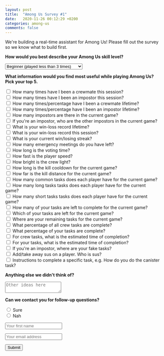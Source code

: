```yaml
---
layout: post
title:  "Among Us Survey #1"
date:   2020-11-26 00:12:29 +0200
categories: among-us
comments: false
---
```

We're building a real-time assistant for Among Us! Please fill out the survey so we know what to build first.

<form action="https://formspree.io/f/mdoplgdg" method="POST">
  <input type="hidden" name="_subject" value="New submission!" />
  <label for="skill"><b>How would you best describe your Among Us skill level?</b></label>
  <p></p>
  <select id="skill" name="skill">
    <option value="beginner">Beginner (played less than 3 times)</option>
    <option value="intermediate">Intermediate</option>
    <option value="advanced">Advanced (played more than 10 times)</option>
  </select>
  <p></p>
  <label for="info"><b>What information would you find most useful while playing Among Us? Pick your top 5.</b></label>
  <p></p>
  <div class="row">
    <div class="column">
      <input type="checkbox" id="crewmate-session" name="crewmate-session" value="crewmate-session">
      <label for="vehicle3"> How many times have I been a crewmate this session?</label><br>
      <input type="checkbox" id="impostor-session" name="impostor-session" value="impostor-session">
      <label for="vehicle3"> How many times have I been an impostor this session?</label><br>
      <input type="checkbox" id="crewmate-lifetime" name="crewmate-lifetime" value="crewmate-lifetime">
      <label for="vehicle3"> How many times/percentage have I been a crewmate lifetime?</label><br>
      <input type="checkbox" id="impostor-lifetime" name="impostor-lifetime" value="impostor-lifetime">
      <label for="vehicle3"> How many times/percentage have I been an impostor lifetime?</label><br>
      <input type="checkbox" id="impostor-current" name="impostor-current" value="impostor-current">
      <label for="vehicle3"> How many impostors are there in the current game?</label><br>
      <input type="checkbox" id="other-impostors" name="other-impostors" value="other-impostors">
      <label for="vehicle3"> If you're an impostor, who are the other impostors in the current game?</label><br>
      <input type="checkbox" id="win-loss-lifetime" name="win-loss-lifetime" value="win-loss-lifetime">
      <label for="vehicle3"> What is your win-loss record lifetime?</label><br>
      <input type="checkbox" id="win-loss-session" name="win-loss-session" value="win-loss-session">
      <label for="vehicle3"> What is your win-loss record this session?</label><br>
      <input type="checkbox" id="win-loss-streak" name="win-loss-streak" value="win-loss-streak">
      <label for="vehicle3"> What is your current win/losing streak?</label><br>
      <input type="checkbox" id="emergency" name="emergency" value="emergency">
      <label for="vehicle3"> How many emergency meetings do you have left?</label><br>
      <input type="checkbox" id="voting-long" name="voting-long" value="voting-long">
      <label for="vehicle3"> How long is the voting time?</label><br>
      <input type="checkbox" id="speed" name="speed" value="speed">
      <label for="vehicle3"> How fast is the player speed?</label><br>
      <input type="checkbox" id="bright" name="bright" value="bright">
      <label for="vehicle3"> How bright is the crew light?</label><br>
      <input type="checkbox" id="kill-cooldown" name="kill-cooldown" value="kill-cooldown">
      <label for="vehicle1"> How long is the kill cooldown for the current game?</label><br>
      <input type="checkbox" id="kill-distance" name="kill-distance" value="kill-distance">
      <label for="vehicle2"> How far is the kill distance for the current game?</label>
      </div>
    <div class="column">
      <input type="checkbox" id="common-tasks" name="common-tasks" value="common-tasks">
      <label for="vehicle3"> How many common tasks does each player have for the current game?</label><br>
      <input type="checkbox" id="long-tasks" name="long-tasks" value="long-tasks">
      <label for="vehicle3"> How many long tasks tasks does each player have for the current game?</label><br>
      <input type="checkbox" id="short-tasks" name="short-tasks" value="short-tasks">
      <label for="vehicle3"> How many short tasks tasks does each player have for the current game?</label><br>
      <input type="checkbox" id="your-tasks" name="your-tasks" value="your-tasks">
      <label for="vehicle3"> How many of your tasks are left to complete for the current game?</label><br>
      <input type="checkbox" id="name-your-tasks" name="name-your-tasks" value="name-your-tasks">
      <label for="vehicle3"> Which of your tasks are left for the current game?</label><br>
      <input type="checkbox" id="where-your-tasks" name="where-your-tasks" value="where-your-tasks">
      <label for="vehicle3"> Where are your remaining tasks for the current game?</label><br>
      <input type="checkbox" id="percentage-all-tasks" name="percentage-all-tasks" value="percentage-all-tasks">
      <label for="vehicle3"> What percentage of all crew tasks are complete?</label><br>
      <input type="checkbox" id="percentage-your-tasks" name="percentage-your-tasks" value="percentage-your-tasks">
      <label for="vehicle3"> What percentage of your tasks are complete?</label><br>
      <input type="checkbox" id="crew-etc" name="crew-etc" value="crew-etc">
      <label for="vehicle3"> For crew tasks, what is the estimated time of completion?</label><br>
      <input type="checkbox" id="your-etc" name="your-etc" value="your-etc">
      <label for="vehicle3"> For your tasks, what is the estimated time of completion?</label><br>
      <input type="checkbox" id="fake-tasks" name="fake-tasks" value="fake-tasks">
      <label for="vehicle3"> If you're an impostor, where are your fake tasks?</label><br>
      <input type="checkbox" id="sus" name="sus" value="sus">
      <label for="vehicle3"> Add/take away sus on a player. Who is sus?</label><br>
      <input type="checkbox" id="instructions" name="instructions" value="instructions">
      <label for="vehicle3"> Instructions to complete a specific task, e.g. How do you do the canister task?</label>
    </div>
  </div>
  <p></p>
  <label for="other-ideas"><b>Anything else we didn't think of?</b></label>
  <p></p>
  <textarea name="other-ideas" placeholder="Other ideas here"></textarea>
  <p></p>
  <p><b>Can we contact you for follow-up questions?</b></p>
  <input type="radio" id="yes" name="yes" value="1">
  <label for="yes">Sure</label><br>
  <input type="radio" id="no" name="no" value="0">
  <label for="no">Nah</label><br>
  <p></p>
  <input type="text" name="name" placeholder="Your first name" />
  <p></p>
  <input type="email" name="_replyto" placeholder="Your email address" />
  <p></p>
  <button type="submit">Submit</button>
</form>